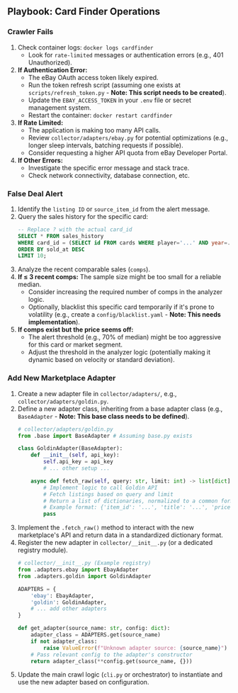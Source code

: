 ## Playbook: Card Finder Operations

### Crawler Fails

1.  Check container logs: `docker logs cardfinder`
    *   Look for `rate-limited` messages or authentication errors (e.g., 401 Unauthorized).
2.  **If Authentication Error:**
    *   The eBay OAuth access token likely expired.
    *   Run the token refresh script (assuming one exists at `scripts/refresh_token.py` - **Note: This script needs to be created**).
    *   Update the `EBAY_ACCESS_TOKEN` in your `.env` file or secret management system.
    *   Restart the container: `docker restart cardfinder`
3.  **If Rate Limited:**
    *   The application is making too many API calls.
    *   Review `collector/adapters/ebay.py` for potential optimizations (e.g., longer sleep intervals, batching requests if possible).
    *   Consider requesting a higher API quota from eBay Developer Portal.
4.  **If Other Errors:**
    *   Investigate the specific error message and stack trace.
    *   Check network connectivity, database connection, etc.

### False Deal Alert

1.  Identify the `listing ID` or `source_item_id` from the alert message.
2.  Query the sales history for the specific card:
    ```sql
    -- Replace ? with the actual card_id
    SELECT * FROM sales_history
    WHERE card_id = (SELECT id FROM cards WHERE player='...' AND year=... AND set_name='...' AND card_num='...' AND attributes='...')
    ORDER BY sold_at DESC
    LIMIT 10;
    ```
3.  Analyze the recent comparable sales (`comps`).
4.  **If ≤ 3 recent comps:** The sample size might be too small for a reliable median.
    *   Consider increasing the required number of comps in the analyzer logic.
    *   Optionally, blacklist this specific card temporarily if it's prone to volatility (e.g., create a `config/blacklist.yaml` - **Note: This needs implementation**).
5.  **If comps exist but the price seems off:**
    *   The alert threshold (e.g., 70% of median) might be too aggressive for this card or market segment.
    *   Adjust the threshold in the analyzer logic (potentially making it dynamic based on velocity or standard deviation).

### Add New Marketplace Adapter

1.  Create a new adapter file in `collector/adapters/`, e.g., `collector/adapters/goldin.py`.
2.  Define a new adapter class, inheriting from a base adapter class (e.g., `BaseAdapter` - **Note: This base class needs to be defined**).
    ```python
    # collector/adapters/goldin.py
    from .base import BaseAdapter # Assuming base.py exists

    class GoldinAdapter(BaseAdapter):
        def __init__(self, api_key):
            self.api_key = api_key
            # ... other setup ...

        async def fetch_raw(self, query: str, limit: int) -> list[dict]:
            # Implement logic to call Goldin API
            # Fetch listings based on query and limit
            # Return a list of dictionaries, normalized to a common format
            # Example format: {'item_id': '...', 'title': '...', 'price': ..., 'end_time': ..., 'source': 'goldin'}
            pass
    ```
3.  Implement the `.fetch_raw()` method to interact with the new marketplace's API and return data in a standardized dictionary format.
4.  Register the new adapter in `collector/__init__.py` (or a dedicated registry module).
    ```python
    # collector/__init__.py (Example registry)
    from .adapters.ebay import EbayAdapter
    from .adapters.goldin import GoldinAdapter

    ADAPTERS = {
        'ebay': EbayAdapter,
        'goldin': GoldinAdapter,
        # ... add other adapters
    }

    def get_adapter(source_name: str, config: dict):
        adapter_class = ADAPTERS.get(source_name)
        if not adapter_class:
            raise ValueError(f"Unknown adapter source: {source_name}")
        # Pass relevant config to the adapter's constructor
        return adapter_class(**config.get(source_name, {}))
    ```
5.  Update the main crawl logic (`cli.py` or orchestrator) to instantiate and use the new adapter based on configuration.